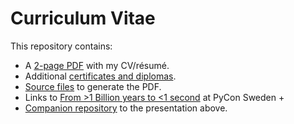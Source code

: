 # Curriculum Vitae
This repository contains:
- A [2-page PDF](https://github.com/isaacbernat/cv/raw/master/cv.pdf) with my CV/résumé.
- Additional [certificates and diplomas](https://github.com/isaacbernat/cv/tree/master/certificates).
- [Source files](https://github.com/isaacbernat/cv/tree/master/src) to generate the PDF.
- Links to [From >1 Billion years to <1 second](https://www.youtube.com/watch?v=asZ0SDTKqvM) at PyCon Sweden +
- [Companion repository](https://github.com/isaacbernat/presentations/tree/master/optimise) to the presentation above.

